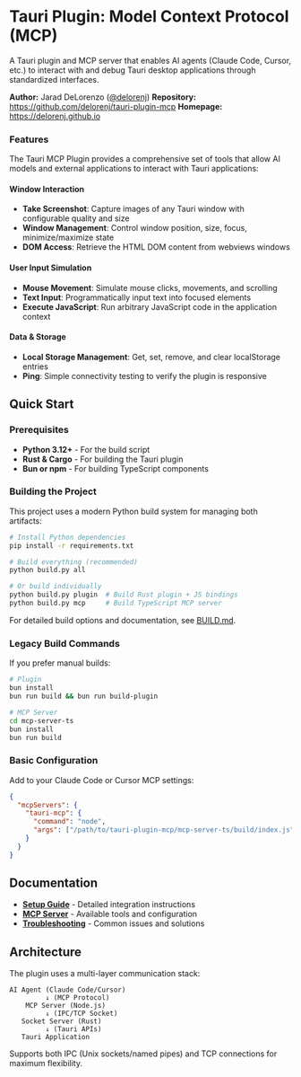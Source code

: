 # Tauri Plugin: Model Context Protocol (MCP)

A Tauri plugin and MCP server that enables AI agents (Claude Code, Cursor, etc.) to interact with and debug Tauri desktop applications through standardized interfaces.

**Author:** Jarad DeLorenzo ([@delorenj](https://github.com/delorenj))
**Repository:** https://github.com/delorenj/tauri-plugin-mcp
**Homepage:** https://delorenj.github.io

### Features

The Tauri MCP Plugin provides a comprehensive set of tools that allow AI models and external applications to interact with Tauri applications:

#### Window Interaction
- **Take Screenshot**: Capture images of any Tauri window with configurable quality and size
- **Window Management**: Control window position, size, focus, minimize/maximize state
- **DOM Access**: Retrieve the HTML DOM content from webviews windows

#### User Input Simulation
- **Mouse Movement**: Simulate mouse clicks, movements, and scrolling
- **Text Input**: Programmatically input text into focused elements
- **Execute JavaScript**: Run arbitrary JavaScript code in the application context

#### Data & Storage
- **Local Storage Management**: Get, set, remove, and clear localStorage entries
- **Ping**: Simple connectivity testing to verify the plugin is responsive

## Quick Start

### Prerequisites

- **Python 3.12+** - For the build script
- **Rust & Cargo** - For building the Tauri plugin
- **Bun or npm** - For building TypeScript components

### Building the Project

This project uses a modern Python build system for managing both artifacts:

```bash
# Install Python dependencies
pip install -r requirements.txt

# Build everything (recommended)
python build.py all

# Or build individually
python build.py plugin  # Build Rust plugin + JS bindings
python build.py mcp     # Build TypeScript MCP server
```

For detailed build options and documentation, see [BUILD.md](./BUILD.md).

### Legacy Build Commands

If you prefer manual builds:

```bash
# Plugin
bun install
bun run build && bun run build-plugin

# MCP Server
cd mcp-server-ts
bun install
bun run build
```

### Basic Configuration

Add to your Claude Code or Cursor MCP settings:

```json
{
  "mcpServers": {
    "tauri-mcp": {
      "command": "node",
      "args": ["/path/to/tauri-plugin-mcp/mcp-server-ts/build/index.js"]
    }
  }
}
```

## Documentation

- **[Setup Guide](./docs/SETUP.md)** - Detailed integration instructions
- **[MCP Server](./docs/MCP_SERVER.md)** - Available tools and configuration
- **[Troubleshooting](./docs/TROUBLESHOOTING.md)** - Common issues and solutions

## Architecture

The plugin uses a multi-layer communication stack:

```
AI Agent (Claude Code/Cursor)
         ↓ (MCP Protocol)
    MCP Server (Node.js)
         ↓ (IPC/TCP Socket)
   Socket Server (Rust)
         ↓ (Tauri APIs)
   Tauri Application
```

Supports both IPC (Unix sockets/named pipes) and TCP connections for maximum flexibility.